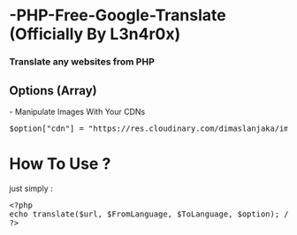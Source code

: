 # -PHP-Free-Google-Translate (Officially By L3n4r0x)
<h3>Translate any websites from PHP </h3>
<h2>Options (Array)</h2>
- Manipulate Images With Your CDNs <br />
<pre>
$option["cdn"] = "https://res.cloudinary.com/dimaslanjaka/image/fetch/"; //Change to your Images CDN
</pre>
<h1>How To Use ? </h1>
just simply :
<pre>
&lt;?php
echo translate($url, $FromLanguage, $ToLanguage, $option); //Country Code like id, ru, es, fr, br, etc
?&gt;
</pre>


